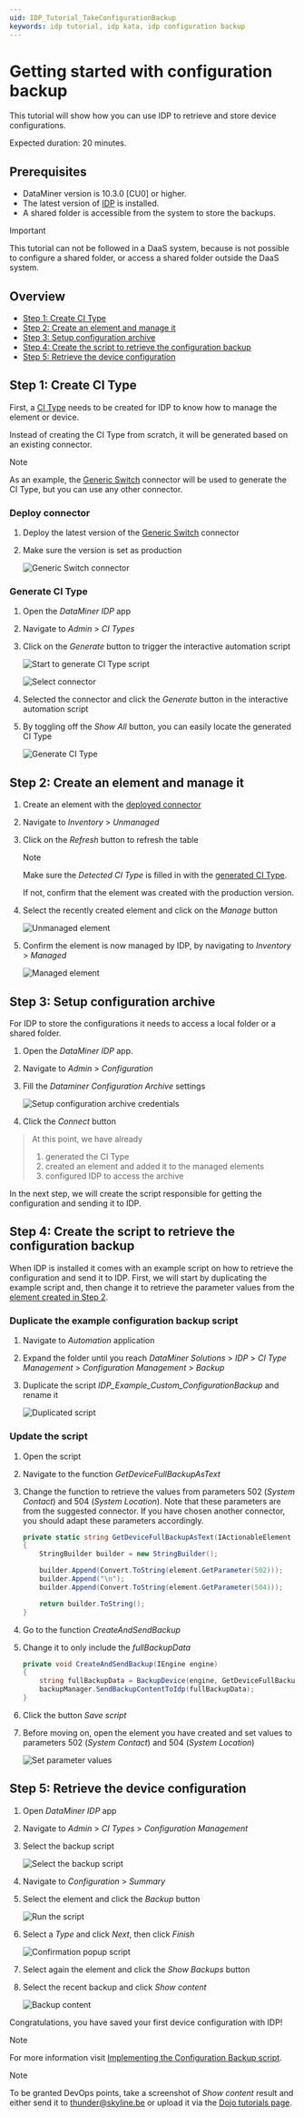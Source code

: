 ```yaml
---
uid: IDP_Tutorial_TakeConfigurationBackup
keywords: idp tutorial, idp kata, idp configuration backup
---
```


# Getting started with configuration backup

This tutorial will show how you can use IDP to retrieve and store device configurations.

Expected duration: 20 minutes.

## Prerequisites

- DataMiner version is 10.3.0 [CU0] or higher.
- The latest version of [IDP](https://catalog.dataminer.services/details/package/3163) is installed.
- A shared folder is accessible from the system to store the backups.

> [!IMPORTANT]
> This tutorial can not be followed in a DaaS system, because is not possible to configure a shared folder, or access a shared folder outside the DaaS system.

## Overview

- [Step 1: Create CI Type](#step-1-create-ci-type)
- [Step 2: Create an element and manage it](#step-2-create-an-element-and-manage-it)
- [Step 3: Setup configuration archive](#step-3-setup-configuration-archive)
- [Step 4: Create the script to retrieve the configuration backup](#step-4-create-the-script-to-retrieve-the-configuration-backup)
- [Step 5: Retrieve the device configuration](#step-5-retrieve-the-device-configuration)

## Step 1: Create CI Type

First, a [CI Type](xref:CI_Types) needs to be created for IDP to know how to manage the element or device.

Instead of creating the CI Type from scratch, it will be generated based on an existing connector.

> [!NOTE]
> As an example, the [Generic Switch](https://catalog.dataminer.services/details/connector/931) connector will be used to generate the CI Type, but you can use any other connector.

### Deploy connector

1. Deploy the latest version of the [Generic Switch](https://catalog.dataminer.services/details/connector/931) connector
1. Make sure the version is set as production

    ![Generic Switch connector](~/user-guide/images/IDP_Tutorial_TakeConfigurationBackup_ProtocolTemplates.png)

### Generate CI Type

1. Open the *DataMiner IDP* app
1. Navigate to *Admin* > *CI Types*
1. Click on the *Generate* button to trigger the interactive automation script

    ![Start to generate CI Type script](~/user-guide/images/IDP_Tutorial_TakeConfigurationBackup_GenerateCiType_0.png)

    ![Select connector](~/user-guide/images/IDP_Tutorial_TakeConfigurationBackup_GenerateCiType_1.png)

1. Selected the connector and click the *Generate* button in the interactive automation script
1. By toggling off the *Show All* button, you can easily locate the generated CI Type

    ![Generate CI Type](~/user-guide/images/IDP_Tutorial_TakeConfigurationBackup_GenerateCiType_2.png)

## Step 2: Create an element and manage it

1. Create an element with the [deployed connector](#deploy-connector)
1. Navigate to *Inventory* > *Unmanaged*
1. Click on the *Refresh* button to refresh the table

    > [!NOTE]
    > Make sure the *Detected CI Type* is filled in with the [generated CI Type](#generate-ci-type).
    >
    > If not, confirm that the element was created with the production version.

1. Select the recently created element and click on the *Manage* button

    ![Unmanaged element](~/user-guide/images/IDP_Tutorial_TakeConfigurationBackup_UnmanageElement.png)

1. Confirm the element is now managed by IDP, by navigating to *Inventory* > *Managed*

    ![Managed element](~/user-guide/images/IDP_Tutorial_TakeConfigurationBackup_ManageElement.png)

## Step 3: Setup configuration archive

For IDP to store the configurations it needs to access a local folder or a shared folder.

1. Open the *DataMiner IDP* app.
1. Navigate to *Admin* > *Configuration*
1. Fill the *Dataminer Configuration Archive* settings

    ![Setup configuration archive credentials](~/user-guide/images/IDP_Tutorial_TakeConfigurationBackup_ConfigurationArchiveSetup.png)

1. Click the *Connect* button

> At this point, we have already
>
> 1. generated the CI Type
> 1. created an element and added it to the managed elements
> 1. configured IDP to access the archive

In the next step, we will create the script responsible for getting the configuration and sending it to IDP.

## Step 4: Create the script to retrieve the configuration backup

When IDP is installed it comes with an example script on how to retrieve the configuration and send it to IDP. First, we will start by duplicating the example script and, then change it to retrieve the parameter values from the [element created in Step 2](#step-2-create-an-element-and-manage-it).

### Duplicate the example configuration backup script

1. Navigate to *Automation* application
1. Expand the folder until you reach *DataMiner Solutions* > *IDP* > *CI Type Management* > *Configuration Management* > *Backup*
1. Duplicate the script *IDP_Example_Custom_ConfigurationBackup* and rename it

    ![Duplicated script](~/user-guide/images/IDP_Tutorial_TakeConfigurationBackup_DuplicateScript.png)

### Update the script

1. Open the script
1. Navigate to the function *GetDeviceFullBackupAsText*
1. Change the function to retrieve the values from parameters 502 (*System Contact*) and 504 (*System Location*). Note that these parameters are from the suggested connector. If you have chosen another connector, you should adapt these parameters accordingly.

    ```csharp
    private static string GetDeviceFullBackupAsText(IActionableElement element)
    {
        StringBuilder builder = new StringBuilder();

        builder.Append(Convert.ToString(element.GetParameter(502)));
        builder.Append("\n");
        builder.Append(Convert.ToString(element.GetParameter(504)));

        return builder.ToString();
    }
    ```

1. Go to the function *CreateAndSendBackup*
1. Change it to only include the *fullBackupData*

    ```csharp
    private void CreateAndSendBackup(IEngine engine)
    {
        string fullBackupData = BackupDevice(engine, GetDeviceFullBackupAsText);
        backupManager.SendBackupContentToIdp(fullBackupData);
    }
    ```

1. Click the button *Save script*
1. Before moving on, open the element you have created and set values to parameters 502 (*System Contact*) and 504 (*System Location*)

    ![Set parameter values](~/user-guide/images/IDP_Tutorial_TakeConfigurationBackup_SetElementValue.png)

## Step 5: Retrieve the device configuration

1. Open *DataMiner IDP* app
1. Navigate to *Admin* > *CI Types* > *Configuration Management*
1. Select the backup script

    ![Select the backup script](~/user-guide/images/IDP_Tutorial_TakeConfigurationBackup_SelectScript.png)

1. Navigate to *Configuration* > *Summary*
1. Select the element and click the *Backup* button

    ![Run the script](~/user-guide/images/IDP_Tutorial_TakeConfigurationBackup_RunScript.png)

1. Select a *Type* and click *Next*, then click *Finish*

    ![Confirmation popup script](~/user-guide/images/IDP_Tutorial_TakeConfigurationBackup_ConfirmationPopup.png)

1. Select again the element and click the *Show Backups* button
1. Select the recent backup and click *Show content*

    ![Backup content](~/user-guide/images/IDP_Tutorial_TakeConfigurationBackup_BackupContent.png)

Congratulations, you have saved your first device configuration with IDP!

> [!NOTE]
> For more information visit [Implementing the Configuration Backup script](xref:ConfigurationBackupScript).

> [!NOTE]
> To be granted DevOps points, take a screenshot of *Show content* result and either send it to [thunder@skyline.be](mailto:thunder@skyline.be) or upload it via the [Dojo tutorials page](https://community.dataminer.services/learning-courses-tutorials/).
